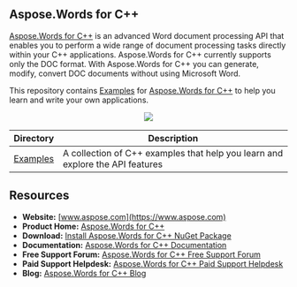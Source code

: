 ## Aspose.Words for C++
[Aspose.Words for C++](https://products.aspose.com/words/cpp) is an advanced Word document processing API that enables you to perform a wide range of document processing tasks directly within your C++ applications. Aspose.Words for C++ currently supports only the DOC format. With Aspose.Words for C++ you can generate, modify, convert DOC documents without using Microsoft Word.

This repository contains [Examples](https://github.com/aspose-words/Aspose.Words-for-C) for [Aspose.Words for C++](https://products.aspose.com/words/cpp) to help you learn and write your own applications.

<p align="center">

  <a title="Download complete Aspose.Words for C++ source code" href="https://github.com/aspose-words/Aspose.Words-for-C/archive/master.zip">
	<img src="https://raw.github.com/AsposeExamples/java-examples-dashboard/master/images/downloadZip-Button-Large.png" />
  </a>
</p>

Directory | Description
--------- | -----------
[Examples](https://github.com/aspose-words/Aspose.Words-for-C)  | A collection of C++ examples that help you learn and explore the API features

## Resources

+ **Website:** [www.aspose.com](https://www.aspose.com)
+ **Product Home:** [Aspose.Words for C++](https://products.aspose.com/words/cpp)
+ **Download:** [Install Aspose.Words for C++ NuGet Package](https://www.nuget.org/packages/Aspose.Words.CPP/)
+ **Documentation:** [Aspose.Words for C++ Documentation](https://docs.aspose.com/display/wordscpp)
+ **Free Support Forum:** [Aspose.Words for C++ Free Support Forum](https://forum.aspose.com/c/words)
+ **Paid Support Helpdesk:** [Aspose.Words for C++ Paid Support Helpdesk](https://helpdesk.aspose.com/)
+ **Blog:** [Aspose.Words for C++ Blog](https://blog.aspose.com/category/aspose-products/aspose-words-product-family/)
